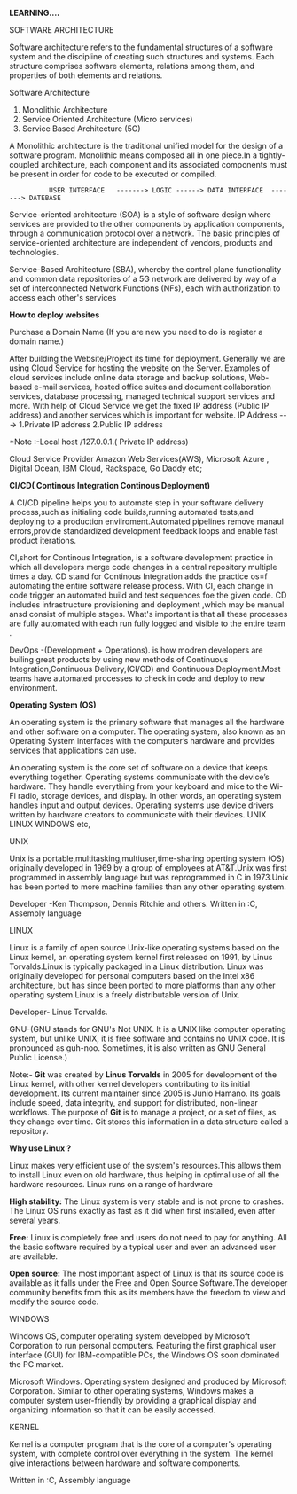 <strong>LEARNING....</strong>

SOFTWARE ARCHITECTURE

Software architecture refers to the fundamental structures of a software system and the discipline of creating such structures and systems.
Each structure comprises software elements, relations among them, and properties of both elements and relations. 
    
Software Architecture
1. Monolithic Architecture
2. Service Oriented Architecture (Micro services)
3. Service Based Architecture (5G)

A Monolithic architecture is the traditional unified model for the design of a software program. Monolithic means composed all in one piece.In a tightly-coupled architecture, each component and its associated components must be present in order for code to be executed or compiled.

     
		      USER INTERFACE   -------> LOGIC ------> DATA INTERFACE  -------> DATEBASE 
					
Service-oriented architecture (SOA) is a style of software design where services are provided to the other components by application components, through a communication protocol over a network. The basic principles of service-oriented architecture are independent of vendors, products and technologies.	
  
Service-Based Architecture (SBA), whereby the control plane functionality and common data repositories of a 5G network are delivered by way of a set of interconnected Network Functions (NFs), each with authorization to access each other's services
 
 <strong>How to deploy websites</strong>
 
Purchase a Domain Name 
(If you are new you need to do is register a domain name.)
 
After building the Website/Project its time for deployment. Generally we are using Cloud Service for hosting the website on the Server.
Examples of cloud services include online data storage and backup solutions, Web-based e-mail services, hosted office suites and document collaboration services, database processing, managed technical support services and more.
With help of Cloud Service we get the fixed IP address (Public IP address) and another services which is important for website.
IP Address ---> 1.Private IP address  2.Public IP address

*Note :-Local host /127.0.0.1.( Private IP address)

Cloud Service Provider
 Amazon Web Services(AWS),
 Microsoft Azure ,
 Digital Ocean,
 IBM Cloud,
 Rackspace,
 Go Daddy etc;
 
<strong> CI/CD( Continous Integration Continous Deployment)</strong>
 
  A CI/CD pipeline helps you to automate step in your software delivery process,such as initialing code builds,running automated tests,and deploying to a production enviiroment.Automated pipelines remove manaul errors,provide standardized development feedback loops and enable fast product iterations.
	
CI,short for Continous Integration, is a software development practice in which all developers merge code changes in a central repository multiple times a day. CD stand for Continous Integration adds the practice os=f automating the entire software release process.
With CI, each change in code trigger an automated build and test sequences foe the given code.
CD includes infrastructure provisioning and deployment ,which may be manual ansd consist of multiple stages. What's important is that all these processes are fully automated with each run fully logged and visible to the entire team .

DevOps -(Development + Operations). is how modren developers are builing great products by using new methods of Continuous Integration,Continuous Delivery,(CI/CD) and Continuous Deployment.Most teams have automated processes to check in code and deploy to new environment.

<strong>Operating System (OS)</strong>

<p>An operating system is the primary software that manages all the hardware and other software on a computer. The operating system, also known as an Operating System interfaces with the computer’s hardware and provides services that applications can use.</p></t>
An operating system is the core set of software on a device that keeps everything together. Operating systems communicate with the device’s hardware. They handle everything from your keyboard and mice to the Wi-Fi radio, storage devices, and display. In other words, an operating system handles input and output devices. Operating systems use device drivers written by hardware creators to communicate with their devices.
UNIX </t>
LINUX </t>
WINDOWS etc,

UNIX 

Unix is a portable,multitasking,multiuser,time-sharing operting system (OS) originally developed in 1969 by a group of employees at AT&T.Unix was first programmed in assembly language but was reprogrammed in C in 1973.Unix has been ported to more machine families than any other operating system.

Developer -Ken Thompson, Dennis Ritchie and others.
Written in :C, Assembly language 

LINUX

Linux is a family of open source Unix-like operating systems based on the Linux kernel, an operating system kernel first released on 1991, by Linus Torvalds.Linux is typically packaged in a Linux distribution. Linux was originally developed for personal computers based on the Intel x86 architecture, but has since been ported to more platforms than any other operating system.Linux is a freely distributable version of Unix.

Developer- Linus Torvalds.

GNU-(GNU stands for GNU's Not UNIX. It is a UNIX like computer operating system, but unlike UNIX, it is free software and contains no UNIX code. It is pronounced as guh-noo. Sometimes, it is also written as GNU General Public License.)

Note:-<b> Git</b> was created by <strong> Linus Torvalds</strong> in 2005 for development of the Linux kernel, with other kernel developers contributing to its initial development. Its current maintainer since 2005 is Junio Hamano.
Its goals include speed, data integrity, and support for distributed, non-linear workflows.
The purpose of <b>Git</b> is to manage a project, or a set of files, as they change over time. Git stores this information in a data structure called a repository.

<strong>Why use Linux ?</strong>

Linux makes very efficient use of the system's resources.This allows them to install Linux even on old hardware, thus helping in optimal use of all the hardware resources. Linux runs on a range of hardware

<strong>High stability:</strong> The Linux system is very stable and is not prone to crashes. The Linux OS runs exactly as fast as it did when first installed, even after several years.

<strong>Free:</strong> Linux is completely free and users do not need to pay for anything. All the basic software required by a typical user and even an advanced user are available.

<strong>Open source:</strong> The most important aspect of Linux is that its source code is available as it falls under the Free and Open Source Software.The developer community benefits from this as its members have the freedom to view and modify the source code.

WINDOWS 

Windows OS, computer operating system developed by Microsoft Corporation to run personal computers. Featuring the first graphical user interface (GUI) for IBM-compatible PCs, the Windows OS soon dominated the PC market.

Microsoft Windows. Operating system designed and produced by Microsoft Corporation. Similar to other operating systems, Windows makes a computer system user-friendly by providing a graphical display and organizing information so that it can be easily accessed.

KERNEL

Kernel is a computer program that is the core of a computer's operating system, with complete control over everything in the system. The kernel give interactions between hardware and software components. 

Written in :C, Assembly language 







 



 
 
 
 
 
 
 

 
 
 
 
					
